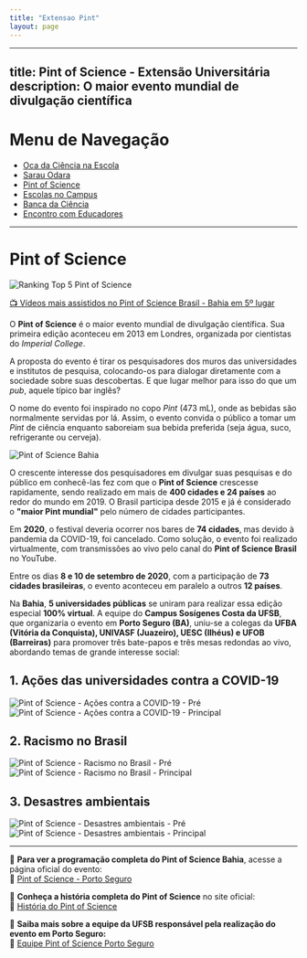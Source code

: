 ```yaml
---
title: "Extensao Pint"
layout: page
---
```



---
title: Pint of Science - Extensão Universitária
description: O maior evento mundial de divulgação científica
---

# Menu de Navegação

- [Oca da Ciência na Escola](/pages/extensao/extensao_oca.html)
- [Sarau Odara](/pages/extensao/extensao_sarau.html)
- [Pint of Science](/pages/extensao/extensao_pint.html)
- [Escolas no Campus](/pages/extensao/extensao_esc_campus.html)
- [Banca da Ciência](/pages/extensao/extensao_banca.html)
- [Encontro com Educadores](/pages/extensao/extensao_encontro.html)

---

# Pint of Science

![Ranking Top 5 Pint of Science](https://itxesco.github.io/assets/figuras/pintofscience/rankingtop5.jpeg)

[📺 Vídeos mais assistidos no Pint of Science Brasil - Bahia em 5º lugar](https://www.youtube.com/channel/UCEq25HBY940kEE497ob83Pw)

O **Pint of Science** é o maior evento mundial de divulgação científica. Sua primeira edição aconteceu em 2013 em Londres, organizada por cientistas do *Imperial College*.

A proposta do evento é tirar os pesquisadores dos muros das universidades e institutos de pesquisa, colocando-os para dialogar diretamente com a sociedade sobre suas descobertas. E que lugar melhor para isso do que um *pub*, aquele típico bar inglês?

O nome do evento foi inspirado no copo *Pint* (473 mL), onde as bebidas são normalmente servidas por lá. Assim, o evento convida o público a tomar um *Pint* de ciência enquanto saboreiam sua bebida preferida (seja água, suco, refrigerante ou cerveja).

![Pint of Science Bahia](https://itxesco.github.io/assets/figuras/pintofscience/pintbahia.jpeg)

O crescente interesse dos pesquisadores em divulgar suas pesquisas e do público em conhecê-las fez com que o **Pint of Science** crescesse rapidamente, sendo realizado em mais de **400 cidades e 24 países** ao redor do mundo em 2019. O Brasil participa desde 2015 e já é considerado o **"maior Pint mundial"** pelo número de cidades participantes.

Em **2020**, o festival deveria ocorrer nos bares de **74 cidades**, mas devido à pandemia da COVID-19, foi cancelado. Como solução, o evento foi realizado virtualmente, com transmissões ao vivo pelo canal do **Pint of Science Brasil** no YouTube.

Entre os dias **8 e 10 de setembro de 2020**, com a participação de **73 cidades brasileiras**, o evento aconteceu em paralelo a outros **12 países**.

Na **Bahia**, **5 universidades públicas** se uniram para realizar essa edição especial **100% virtual**. A equipe do **Campus Sosígenes Costa da UFSB**, que organizaria o evento em **Porto Seguro (BA)**, uniu-se a colegas da **UFBA (Vitória da Conquista), UNIVASF (Juazeiro), UESC (Ilhéus) e UFOB (Barreiras)** para promover três bate-papos e três mesas redondas ao vivo, abordando temas de grande interesse social:

## 1. Ações das universidades contra a COVID-19

![Pint of Science - Ações contra a COVID-19 - Pré](https://itxesco.github.io/assets/figuras/pintofscience/pint_0809_pre.jpeg)
![Pint of Science - Ações contra a COVID-19 - Principal](https://itxesco.github.io/assets/figuras/pintofscience/pint_0809_principal.jpeg)

## 2. Racismo no Brasil

![Pint of Science - Racismo no Brasil - Pré](https://itxesco.github.io/assets/figuras/pintofscience/pint_0909_pre.jpeg)
![Pint of Science - Racismo no Brasil - Principal](https://itxesco.github.io/assets/figuras/pintofscience/pint_0909_principal.jpeg)

## 3. Desastres ambientais

![Pint of Science - Desastres ambientais - Pré](https://itxesco.github.io/assets/figuras/pintofscience/pint_1009_pre.jpeg)
![Pint of Science - Desastres ambientais - Principal](https://itxesco.github.io/assets/figuras/pintofscience/pint_1009_principal.jpeg)

---

📅 **Para ver a programação completa do Pint of Science Bahia**, acesse a página oficial do evento:  
🔗 [Pint of Science - Porto Seguro](https://pintofscience.com.br/events/porto-seguro)

📖 **Conheça a história completa do Pint of Science** no site oficial:  
🔗 [História do Pint of Science](https://pintofscience.com.br/historia/)

👥 **Saiba mais sobre a equipe da UFSB responsável pela realização do evento em Porto Seguro:**  
🔗 [Equipe Pint of Science Porto Seguro](https://pintofscience.com.br/equipe/Porto%20Seguro)
